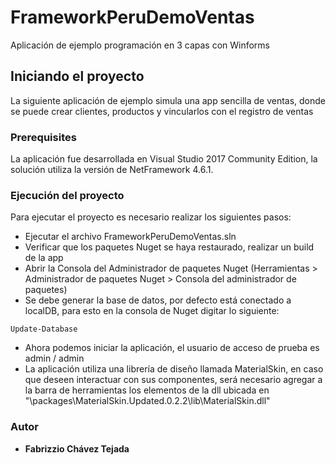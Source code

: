 # FrameworkPeruDemoVentas
Aplicación de ejemplo programación en 3 capas con Winforms

## Iniciando el proyecto

La siguiente aplicación de ejemplo simula una app sencilla de ventas, donde se puede crear clientes, productos y vincularlos con el registro de ventas

### Prerequisites

La aplicación fue desarrollada en Visual Studio 2017 Community Edition, la solución utiliza la versión de NetFramework 4.6.1.

### Ejecución del proyecto

Para ejecutar el proyecto es necesario realizar los siguientes pasos:

* Ejecutar el archivo FrameworkPeruDemoVentas.sln
* Verificar que los paquetes Nuget se haya restaurado, realizar un build de la app
* Abrir la Consola del Administrador de paquetes Nuget (Herramientas > Administrador de paquetes Nuget > Consola del administrador de paquetes)
* Se debe generar la base de datos, por defecto está conectado a localDB, para esto en la consola de Nuget digitar lo siguiente:
```
Update-Database
```
* Ahora podemos iniciar la aplicación, el usuario de acceso de prueba es admin / admin
* La aplicación utiliza una librería de diseño llamada MaterialSkin, en caso que deseen interactuar con sus componentes, será necesario agregar a la barra de herramientas los elementos de la dll ubicada en "\packages\MaterialSkin.Updated.0.2.2\lib\MaterialSkin.dll"

### Autor
* **Fabrizzio Chávez Tejada**
